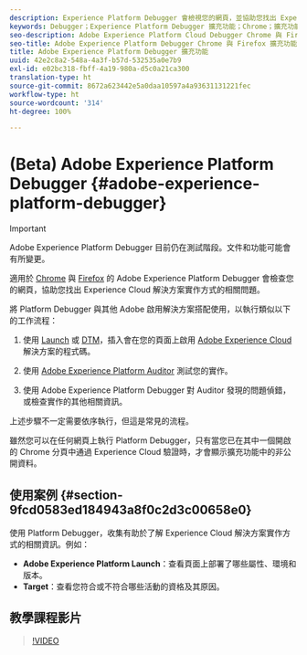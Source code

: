 ```yaml
---
description: Experience Platform Debugger 會檢視您的網頁，並協助您找出 Experience Cloud 解決方案實作方式的相關問題
keywords: Debugger；Experience Platform Debugger 擴充功能；Chrome；擴充功能
seo-description: Adobe Experience Platform Cloud Debugger Chrome 與 Firefox 擴充功能技術文件 - 檢視您的網頁，並了解 Experience Cloud 解決方案實作的相關問題
seo-title: Adobe Experience Platform Debugger Chrome 與 Firefox 擴充功能
title: Adobe Experience Platform Debugger 擴充功能
uuid: 42e2c8a2-548a-4a3f-b57d-532535a0e7b9
exl-id: e02bc318-fbff-4a19-980a-d5c0a21ca300
translation-type: ht
source-git-commit: 8672a623442e5a0daa10597a4a93631131221fec
workflow-type: ht
source-wordcount: '314'
ht-degree: 100%

---
```


# (Beta) Adobe Experience Platform Debugger {#adobe-experience-platform-debugger}

>[!IMPORTANT]
>
>Adobe Experience Platform Debugger 目前仍在測試階段。文件和功能可能會有所變更。

適用於 [Chrome](https://chrome.google.com/webstore/detail/adobe-experience-cloud-de/ocdmogmohccmeicdhlhhgepeaijenapj) 與 [Firefox](https://addons.mozilla.org/zh-TW/firefox/addon/adobe-experience-platform-dbg/) 的 Adobe Experience Platform Debugger 會檢查您的網頁，協助您找出 Experience Cloud 解決方案實作方式的相關問題。

將 Platform Debugger 與其他 Adobe 啟用解決方案搭配使用，以執行類似以下的工作流程：

1. 使用 [Launch](https://docs.adobe.com/content/help/zh-Hant/launch/using/overview.html) 或 [DTM](https://docs.adobe.com/content/help/zh-Hant/dtm/using/dtm-home.html)，插入會在您的頁面上啟用 [Adobe Experience Cloud](https://docs.adobe.com/content/help/zh-Hant/core-services/interface/experience-cloud.html) 解決方案的程式碼。

1. 使用 [Adobe Experience Platform Auditor](https://experiencecloud.adobe.com/resources/help/zh_TW/auditor/) 測試您的實作。
1. 使用 Adobe Experience Platform Debugger 對 Auditor 發現的問題偵錯，或檢查實作的其他相關資訊。

上述步驟不一定需要依序執行，但這是常見的流程。

雖然您可以在任何網頁上執行 Platform Debugger，只有當您已在其中一個開啟的 Chrome 分頁中通過 Experience Cloud 驗證時，才會顯示擴充功能中的非公開資料。

## 使用案例 {#section-9fcd0583ed184943a8f0c2d3c00658e0}

使用 Platform Debugger，收集有助於了解 Experience Cloud 解決方案實作方式的相關資訊。例如：

* **Adobe Experience Platform Launch**：查看頁面上部署了哪些屬性、環境和版本。
* **Target**：查看您符合或不符合哪些活動的資格及其原因。

## 教學課程影片

>[!VIDEO](https://video.tv.adobe.com/v/32156?quality=12&learn=on)
